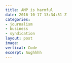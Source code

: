 ```yaml
---
title: AMP is harmful
date: 2016-10-17 13:34:51 Z
categories:
- journalism
- business
- syndication
layout: post
image: 
vertical: Code
excerpt: Aughhhh
---
```


